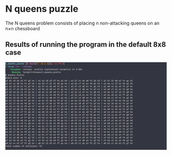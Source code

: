 # N queens puzzle

The N queens problem consists of placing n non-attacking queens on an n×n chessboard

## Results of running the program in the default 8x8 case
![Results of running the program](Screenshot.png)

